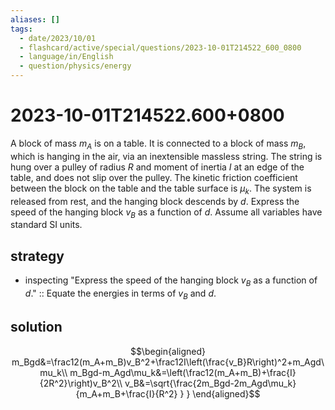 ```yaml
---
aliases: []
tags:
  - date/2023/10/01
  - flashcard/active/special/questions/2023-10-01T214522_600_0800
  - language/in/English
  - question/physics/energy
---
```


# 2023-10-01T214522.600+0800

A block of mass $m_A$ is on a table. It is connected to a block of mass $m_B$, which is hanging in the air, via an inextensible massless string. The string is hung over a pulley of radius $R$ and moment of inertia $I$ at an edge of the table, and does not slip over the pulley. The kinetic friction coefficient between the block on the table and the table surface is $\mu_k$. The system is released from rest, and the hanging block descends by $d$. Express the speed of the hanging block $v_B$ as a function of $d$. Assume all variables have standard SI units.

## strategy

- inspecting "Express the speed of the hanging block $v_B$ as a function of $d$." :: Equate the energies in terms of $v_B$ and $d$.

## solution

$$\begin{aligned}
m_Bgd&=\frac12(m_A+m_B)v_B^2+\frac12I\left(\frac{v_B}R\right)^2+m_Agd\mu_k\\
m_Bgd-m_Agd\mu_k&=\left(\frac12(m_A+m_B)+\frac{I}{2R^2}\right)v_B^2\\
v_B&=\sqrt{\frac{2m_Bgd-2m_Agd\mu_k}{m_A+m_B+\frac{I}{R^2} } }
\end{aligned}$$
